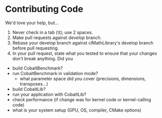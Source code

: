 # Contributing Code

We'd love your help, but...

1. Never check in a tab (\t); use 2 spaces.
2. Make pull requests against *develop* branch.
3. Rebase your develop branch against clMathLibrary's develop branch before pull requesting.
4. In your pull request, state what you tested to ensure that your changes don't break anything. Did you
  - build CobaltBenchmark?
  - run CobaltBenchmark in validation mode?
    - what parameter space did you cover (precisions, dimensions, transposes...)
  - build CobaltLib?
  - run your application with CobaltLib?
  - check performance (if change was for kernel code or kernel-calling code)
  - what is your system setup (GPU, OS, compiler, CMake options)
